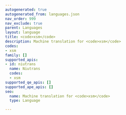 ```yaml
---
autogenerated: true
autogenerated_from: languages.json
nav_order: 999
nav_exclude: true
parent: Languages
layout: language
title: <code>xsm</code>
description: Machine translation for <code>xsm</code>
codes:
- xsm
family: []
supported_apis:
- id: niutrans
  name: Niutrans
  codes:
  - xsm
supported_qe_apis: []
supported_ape_apis: []
seo:
  name: Machine translation for <code>xsm</code>
  type: Language

---
```


